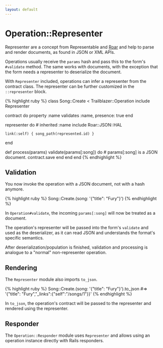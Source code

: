 ```yaml
---
layout: default
---
```


# Operation::Representer

Representer are a concept from Representable and [Roar](/gems/roar) and help to parse and render documents, as found in JSON or XML APIs.

Operations usually receive the `params` hash and pass this to the form's `#validate` method. The same works with documents, with the exception that the form needs a representer to deserialize the document.

With `Representer` included, operations can infer a representer from the contract class. The representer can be further customized in the `::representer` block.

{% highlight ruby %}
class Song::Create < Trailblazer::Operation
  include Representer

  contract do
    property :name
    validates :name, presence: true
  end

  representer do
    # inherited :name
    include Roar::JSON::HAL

    link(:self) { song_path(represented.id) }
  end

  def process(params)
    validate(params[:song]) do # params[:song] is a JSON document.
      contract.save
    end
  end
end
{% endhighlight %}


## Validation

You now invoke the operation with a JSON document, not with a hash anymore.

{% highlight ruby %}
Song::Create.(song: '{"title": "Fury"}')
{% endhighlight %}


In `Operation#validate`, the incoming `params[:song]` will now be treated as a document.

The operation's representer will be passed into the form's `validate` and used as the deserializer, as it can read JSON and understands the format's specific semantics.

After deserialization/population is finished, validation and processing is analogue to a "normal" non-representer operation.



## Rendering

The `Representer` module also imports `to_json`.

{% highlight ruby %}
Song::Create.(song: '{"title": "Fury"}').to_json
#=> '{"title": "Fury","_links":{"self":"/songs/1"}}'
{% endhighlight %}

In `to_json`, the operation's contract will be passed to the representer and rendered using the representer.

## Responder

The `Operation::Responder` module uses `Representer` and allows using an operation instance directly with Rails responders.